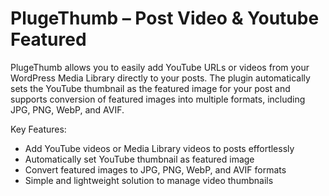 # PlugeThumb – Post Video & Youtube Featured

PlugeThumb allows you to easily add YouTube URLs or videos from your WordPress Media Library directly to your posts. The plugin automatically sets the YouTube thumbnail as the featured image for your post and supports conversion of featured images into multiple formats, including JPG, PNG, WebP, and AVIF.

Key Features:

- Add YouTube videos or Media Library videos to posts effortlessly
- Automatically set YouTube thumbnail as featured image
- Convert featured images to JPG, PNG, WebP, and AVIF formats
- Simple and lightweight solution to manage video thumbnails
